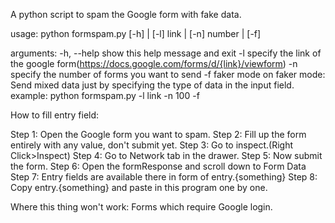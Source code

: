 A python script to spam the Google form with fake data. 

usage: python formspam.py [-h] | [-l] link | [-n] number | [-f]

arguments:
-h, --help                      show this help message and exit
-l                              specify the link of the google form(https://docs.google.com/forms/d/{link}/viewform)
-n                              specify the number of forms you want to send
-f                              faker mode on
faker mode: Send mixed data just by specifying the type of data in the input field.
example: python formspam.py -l link -n 100 -f

How to fill entry field:

Step 1: Open the Google form you want to spam.
Step 2: Fill up the form entirely with any value, don't submit yet.
Step 3: Go to inspect.(Right Click>Inspect)
Step 4: Go to Network tab in the drawer.
Step 5: Now submit the form.
Step 6: Open the formResponse and scroll down to Form Data
Step 7: Entry fields are available there in form of entry.{something}
Step 8: Copy entry.{something} and paste in this program one by one.

Where this thing won't work: Forms which require Google login.